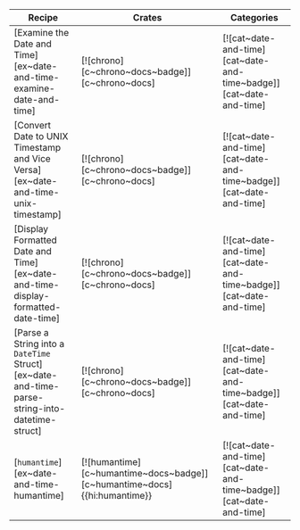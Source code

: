 | Recipe | Crates | Categories |
|--------|--------|------------|
| [Examine the Date and Time][ex~date-and-time-examine-date-and-time] | [![chrono][c~chrono~docs~badge]][c~chrono~docs] | [![cat~date-and-time][cat~date-and-time~badge]][cat~date-and-time] |
| [Convert Date to UNIX Timestamp and Vice Versa][ex~date-and-time-unix-timestamp] | [![chrono][c~chrono~docs~badge]][c~chrono~docs] | [![cat~date-and-time][cat~date-and-time~badge]][cat~date-and-time] |
| [Display Formatted Date and Time][ex~date-and-time-display-formatted-date-time] | [![chrono][c~chrono~docs~badge]][c~chrono~docs] | [![cat~date-and-time][cat~date-and-time~badge]][cat~date-and-time] |
| [Parse a String into a `DateTime` Struct][ex~date-and-time-parse-string-into-datetime-struct] | [![chrono][c~chrono~docs~badge]][c~chrono~docs] | [![cat~date-and-time][cat~date-and-time~badge]][cat~date-and-time] |
| [`humantime`][ex~date-and-time-humantime] | [![humantime][c~humantime~docs~badge]][c~humantime~docs]{{hi:humantime}} | [![cat~date-and-time][cat~date-and-time~badge]][cat~date-and-time] |
